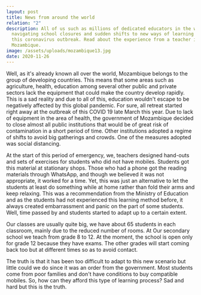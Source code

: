 ```yaml
---
layout: post
title: News from around the world
relation: "2"
description: All of us such as millions of dedicated educators in the world are
  navigating school closures and sudden shifts to new ways of learning due to
  this coronavirus outbreak. Read about the experience from a teacher in
  Mozambique.
image: /assets/uploads/mozambique13.jpg
date: 2020-11-26
---
```

Well, as it's already known all over the world, Mozambique belongs to the group of developing countries. This means that some areas such as agriculture, health, education among several other public and private sectors lack the equipment that could make the country develop rapidly. This is a sad reality and due to all of this, education wouldn't escape to be negatively affected by this global pandemic. For sure, all retreat started right away at the outbreak of this COVID 19 late March this year. Due to lack of equipment in the area of health, the government of Mozambique decided to close almost all public institutions that would be of great risk of contamination in a short period of time. Other institutions adopted a regime of shifts to avoid big gatherings and crowds. One of the measures adopted was social distancing.

At the start of this period of emergency, we, teachers designed hand-outs and sets of exercises for students who did not have mobiles. Students got this material at stationary shops. Those who had a phone got the reading materials through WhatsApp, and though we believed it was not appropriate, it worked for a time. Yet, this was just an alternative to let the students at least do something while at home rather than fold their arms and keep relaxing. This was a recommendation from the Ministry of Education and as the students had not experienced this learning method before, it always created embarrassment and panic on the part of some students. Well, time passed by and students started to adapt up to a certain extent.

Our classes are usually quite big, we have about 65 students in each classroom, mainly due to the reduced number of rooms. At Our secondary school we teach from grade 8 to 12. At the moment, the school is open only for grade 12 because they have exams. The other grades will start coming back too but at different times so as to avoid contact.

The truth is that it has been too difficult to adapt to this new scenario but little could we do since it was an order from the government. Most students come from poor families and don't have conditions to buy compatible mobiles. So, how can they afford this type of learning process? Sad and hard but this is the truth.